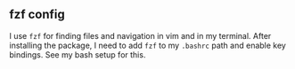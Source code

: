 ## fzf config

I use `fzf` for finding files and navigation in vim and in my terminal. After installing the package, I need to add `fzf` to my `.bashrc` path and enable key bindings. See my bash setup for this.
